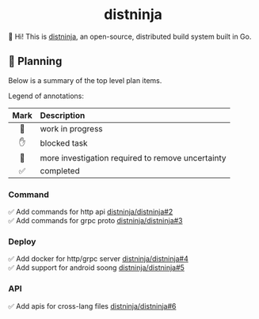 <h1 align="center">distninja</h1>



👋 Hi! This is [distninja](https://github.com/distninja), an open-source, distributed build system built in Go.



## 🚀 Planning

Below is a summary of the top level plan items.

Legend of annotations:

| Mark | Description                                       |
|:----:|:--------------------------------------------------|
|  🏃  | work in progress                                  |
|  ✋  | blocked task                                      |
|  🔵  | more investigation required to remove uncertainty |
|  ✅  | completed                                         |

### Command

✅ Add commands for http api [distninja/distninja#2](https://github.com/distninja/distninja/issues/2)  
✅ Add commands for grpc proto [distninja/distninja#3](https://github.com/distninja/distninja/issues/3)  

### Deploy

✅ Add docker for http/grpc server [distninja/distninja#4](https://github.com/distninja/distninja/issues/4)  
✅ Add support for android soong [distninja/distninja#5](https://github.com/distninja/distninja/issues/5)  

### API

✅ Add apis for cross-lang files [distninja/distninja#6](https://github.com/distninja/distninja/issues/6)  
